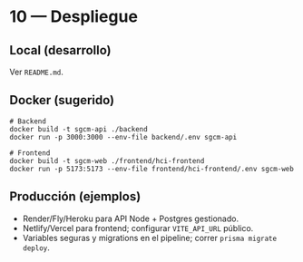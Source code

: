 # 10 — Despliegue

## Local (desarrollo)
Ver `README.md`.

## Docker (sugerido)
```
# Backend
docker build -t sgcm-api ./backend
docker run -p 3000:3000 --env-file backend/.env sgcm-api

# Frontend
docker build -t sgcm-web ./frontend/hci-frontend
docker run -p 5173:5173 --env-file frontend/hci-frontend/.env sgcm-web
```

## Producción (ejemplos)
- Render/Fly/Heroku para API Node + Postgres gestionado.
- Netlify/Vercel para frontend; configurar `VITE_API_URL` público.
- Variables seguras y migrations en el pipeline; correr `prisma migrate deploy`.
